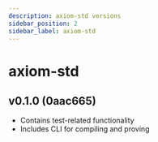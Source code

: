 ```yaml
---
description: axiom-std versions
sidebar_position: 2
sidebar_label: axiom-std
---
```


# axiom-std

## v0.1.0 (0aac665)

- Contains test-related functionality
- Includes CLI for compiling and proving
